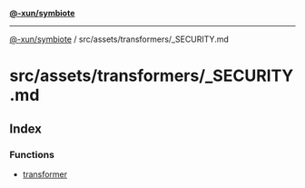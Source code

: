 [**@-xun/symbiote**](../../../../README.md)

***

[@-xun/symbiote](../../../../README.md) / src/assets/transformers/\_SECURITY.md

# src/assets/transformers/\_SECURITY.md

## Index

### Functions

- [transformer](functions/transformer.md)
